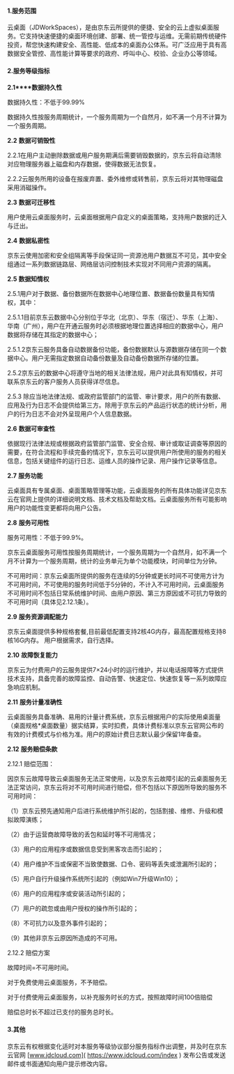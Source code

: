 #### 1.服务范围

云桌面（JDWorkSpaces），是由京东云所提供的便捷、安全的云上虚拟桌面服务。它支持快速便捷的桌面环境创建、部署、统一管控与运维。无需前期传统硬件投资，帮您快速构建安全、高性能、低成本的桌面办公体系。可广泛应用于具有高数据安全管控、高性能计算等要求的政府、呼叫中心、校验、企业办公等领域。

#### 2.服务等级指标

**2.1****数据持久性**

数据持久性：不低于99.99%

数据持久性按服务周期统计，一个服务周期为一个自然月，如不满一个月不计算为一个服务周期。

 

**2.2** **数据可销毁性**

2.2.1在用户主动删除数据或用户服务期满后需要销毁数据的，京东云将自动清除对应物理服务器上磁盘和内存数据，使得数据无法恢复。

2.2.2云服务所用的设备在报废弃置、委外维修或转售前，京东云将对其物理磁盘采用消磁操作。

 

**2.3** **数据可迁移性**

用户使用云桌面服务时，云桌面根据用户自定义的桌面策略，支持用户数据的迁入与迁出。

 

**2.4** **数据私密性**

京东云使用加密和安全组隔离等手段保证同一资源池用户数据互不可见，其中安全组通过一系列数据链路层、网络层访问控制技术实现对不同用户资源的隔离。

 

**2.5** **数据知情权**

2.5.1用户对于数据、备份数据所在数据中心地理位置、数据备份数量具有知情权，其中：

2.5.1.1目前京东云数据中心分别位于华北（北京）、华东（宿迁）、华东（上海）、华南（广州），用户在开通云服务时必须根据地理位置选择相应的数据中心，用户数据将存储在其指定的数据中心；

2.5.1.2京东云服务具备自动数据备份功能，备份数据默认与源数据存储在同一个数据中心。用户无需指定数据自动备份数量及自动备份数据所存储的位置。

2.5.2京东云的数据中心将遵守当地的相关法律法规，用户对此具有知情权，并可联系京东云的客户服务人员获得详尽信息。

2.5.3 除应当地法律法规、或政府监管部门的监管、审计要求，用户的所有数据、应用及行为日志不会提供给第三方。除用于京东云的产品运行状态的统计分析，用户的行为日志不会对外呈现用户个人信息数据。

 

**2.6** **数据可审查性**

依据现行法律法规或根据政府监管部门监管、安全合规、审计或取证调查等原因的需要，在符合流程和手续完备的情况下，京东云可以提供用户所使用的服务的相关信息，包括关键组件的运行日志、运维人员的操作记录、用户操作记录等信息。

 

**2.7** **服务功能**

云桌面具有专属桌面、桌面策略管理等功能，云桌面服务的所有具体功能详见京东云在官网上提供的详细说明文档、技术文档及帮助文档。云桌面服务所有可能影响用户的功能性变更都将向用户公告。

 

**2.8**  **服务可用性**

服务可用性：不低于99.9%。

京东云桌面服务可用性按服务周期统计，一个服务周期为一个自然月，如不满一个月不计算为一个服务周期，统计的业务单元为单个功能模块，时间单位为分钟。

不可用时间：京东云桌面所提供的服务在连续的5分钟或更长时间不可使用方计为不可用时间，不可使用的服务时间低于5分钟的，不计入不可用时间，云桌面服务不可用时间不包括日常系统维护时间、由用户原因、第三方原因或不可抗力导致的不可用时间（具体见2.12.1条）。

 

**2.9** **服务资源调配能力**

京东云桌面提供多种规格套餐,目前最低配置支持2核4G内存，最高配置规格支持8核16G内存。 用户根据需求，自行选择。

**2.10** **故障恢复能力**

京东云为付费用户的云服务提供7×24小时的运行维护，并以电话报障等方式提供技术支持，具备完善的故障监控、自动告警、快速定位、快速恢复等一系列故障应急响应机制。

 

**2.11** **服务计量准确性**

云桌面服务具备准确、易用的计量计费系统，京东云根据用户的实际使用桌面量（桌面规格*桌面数量）据实结算，实时扣费，具体计费标准以京东云官网公布的有效的计费模式与价格为准。用户的原始计费日志默认最少保留1年备查。

 

**2.12** **服务赔偿条款**

2.12.1 赔偿范围：

因京东云故障导致云桌面服务无法正常使用，以及京东云故障引起的云桌面服务无法正常访问，京东云将对不可用时间进行赔偿，但不包括以下原因所导致的服务不可用时间：

（1）京东云预先通知用户后进行系统维护所引起的，包括割接、维修、升级和模拟故障演练；

（2）由于运营商故障导致的丢包和延时等不可用情况；

（3）用户的应用程序或数据信息受到黑客攻击而引起的；

（4）用户维护不当或保密不当致使数据、口令、密码等丢失或泄漏所引起的；

（5）用户自行升级操作系统所引起的（例如Win7升级Win10）；

（6）用户的应用程序或安装活动所引起的；

（7）用户的疏忽或由用户授权的操作所引起的；

（8）不可抗力以及意外事件引起的；

（9）其他非京东云原因所造成的不可用。

2.12.2 赔偿方案

故障时间=不可用时间。

对于免费使用云桌面服务，不予赔偿。

对于付费使用云桌面服务，以补充服务时长的方式，按照故障时间100倍赔偿

赔偿总时长不超过已支付的服务总时长。

#### 3.其他

京东云有权根据变化适时对本服务等级协议部分服务指标作出调整，并及时在京东云官网 [www.jdcloud.com]( https://www.jdcloud.com/index ) 发布公告或发送邮件或书面通知向用户提示修改内容。